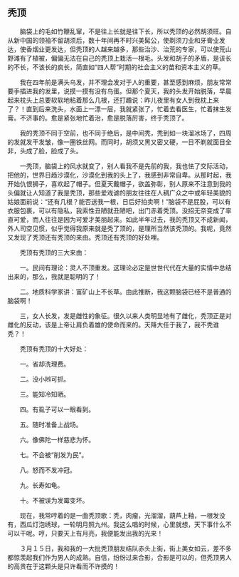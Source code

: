   

## 秃顶

　　脑袋上的毛如竹鞭乱窜，不是往上长就是往下长，所以秃顶的必然胡须旺。自从新中国的领袖不留胡须后，数十年间再不时兴美髯公，使剃须刀业和牙膏业发达，使香烟业更发达，但秃顶的人越来越多，那些治沙、治荒的专家，可以使荒山野滩有了植被，偏偏无法在自己的秃顶上栽活一根毛。头发和胡子的矛盾，是该长的不长，不该长的疯长，简直如“四人帮”时期的社会主义的苗和资本主义的草。

　　我在四年前是满头乌发，并不理会发对于人的重要，甚至感到麻烦，朋友常常要手插进我的发里，说摸一摸有没有鸟蛋。但那个夏天，我的头发开始脱落，早晨起来枕头上总要软软地粘着那么几根，还打趣说：昨儿夜里有女人到我枕上来了？！直到后来洗头，水面上一漂一层，我就紧张了，忙着去看医生，忙着抹生发膏。不济事的。愈是紧张地忙着治，愈是脱落厉害，终于秃顶了。

　　我的秃顶不同于空前，也不同于绝后，是中间秃，秃到如一块溜冰场了，四周的发就发干发皱，像一圈铁丝网。而同时，胡须又黑又密又硬，一日不剃就面目全非，头成了脸，脸成了头。

　　一秃顶，脑袋上的风水就变了，别人看我不是先前的我，我也怯了交际活动，把他的，世界日趋沙漠化，沙漠化到我的头上了，我感到非常自卑。从那时起，我开始仇恨狮子，喜欢起了帽子。但夏天戴帽子，欲盖弥彰，别人原来不注意到我的头偏就让人知道了我是秃顶，那些爱戏谑的朋友往往在人稠广众之中或年轻美貌的姑娘面前说：“还有几根？能否送我一根，日后好拍卖啊！”脑袋不是屁股，可以有衣服包裹，可以有隐私，我索性丑陋就丑陋吧，出门赤着秃顶。没招无奈变成了率直可爱，而人往往是因为可爱才美丽起来。如此半年过去，我的秃顶又不成新闻，外人司空见惯，似乎觉得我原来就是秃了顶的，是理所当然该秃顶的。我呢，竟然又发现了秃顶还有秃顶的来由。秃顶还有秃顶的好处哩。

　　秃顶有秃顶的三大来由：

　　一。民间有理论：灵人不顶重发。这理论必定是世世代代在大量的实情中总结出来的，那么，我就是聪明的了！

　　二。地质科学家讲：富矿山上不长草。由此推断，我这颗脑袋已经不是普通的脑袋啊！

　　三，女人长发，发是雌性的象征。很久以来人类明显地有了雌化，秃顶正是对雌化的反动，该是上帝让肩负着雄的使命而来的。天降大任于我了，我不秃谁秃？！

　　秃顶有秃顶的十大好处：

　　一。省却洗理费。

　　二。没小辫可抓。

　　三。能知冷知晒。

　　四。有虱子可以一眼看到。

　　五。随时准备上战场。

　　六。像佛陀一样慈悲为怀。

　　七。不会被“削发为民”。

　　八。怒而不发冲冠。

　　九。长寿如龟。

　　十。不被误为发霉变坏。

　　现在，我常哼着的是一曲秃顶歌：秃，肉瘤，光溜溜，葫芦上釉，一根发没有，西瓜灯泡绣球，一轮明月照九州。我这么唱的时候，心里就想，天下事什么不可以干呢。哼，只要天上有月亮，我便能发出我的光来！

　　３月１５日，我和我的一大批秃顶朋友结队赤头上街，街上美女如云，差不多都惊羡起我们作为男人的成熟。自信，纷纷过来合影，合影是可以的，但秃顶男人的高贵在于这颗头是只许看而不许摸的！